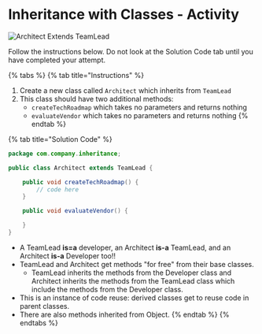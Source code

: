 # Inheritance with Classes - Activity

![Architect Extends TeamLead](../../../.gitbook/assets/image%20%2845%29.png)

Follow the instructions below. Do not look at the Solution Code tab until you have completed your attempt. 

{% tabs %}
{% tab title="Instructions" %}
1. Create a new class called `Architect` which inherits from `TeamLead`
2. This class should have two additional methods:
   * `createTechRoadmap` which takes no parameters and returns nothing
   * `evaluateVendor` which takes no parameters and returns nothing
{% endtab %}

{% tab title="Solution Code" %}
```java
package com.company.inheritance;

public class Architect extends TeamLead {

    public void createTechRoadmap() {
        // code here
    }

    public void evaluateVendor() {

    }
}
```

* A TeamLead **is=a** developer, an Architect **is-a** TeamLead, and an Architect **is-a** Developer too!!
* TeamLead and Architect get methods "for free" from their base classes.
  * TeamLead inherits the methods from the Developer class and Architect inherits the methods from the TeamLead class which include the methods from the Developer class.
* This is an instance of code reuse: derived classes get to reuse code in parent classes.
* There are also methods inherited from Object.
{% endtab %}
{% endtabs %}

 

